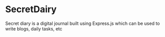 # SecretDairy
Secret diary is a digital journal built using Express.js which can be used to write blogs, daily tasks, etc
